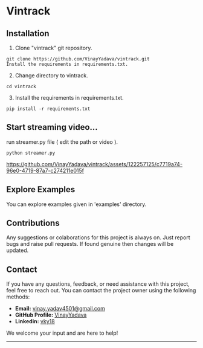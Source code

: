 # Vintrack #

## Installation ##

1)  Clone "vintrack" git repository.

```
git clone https://github.com/VinayYadava/vintrack.git
Install the requirements in requirements.txt.
```
2) Change directory to vintrack.
```
cd vintrack
```

3) Install the requirements in requirements.txt.
```
pip install -r requirements.txt
```

## Start streaming video... ##

run streamer.py file ( edit the path or video ).
```
python streamer.py
```

https://github.com/VinayYadava/vintrack/assets/122257125/c7719a74-96e0-4719-87a7-c274211e015f

## Explore Examples ##
You can explore examples given in 'examples' directory.


## Contributions ##

Any suggestions or colaborations  for this project is always on. Just report bugs and raise pull requests. If found genuine then changes will be updated.

## Contact ##

If you have any questions, feedback, or need assistance with this project, feel free to reach out. You can contact the project owner using the following methods:

- **Email:** [vinay.yadav4501@gmail.com](mailto:vinay.yadav4501@gmail.com)
- **GitHub Profile:** [VinayYadava](https://github.com/VinayYadava)
- **Linkedin:** [vky18](https://linkedin.com/in/vky18)

We welcome your input and are here to help!

---

